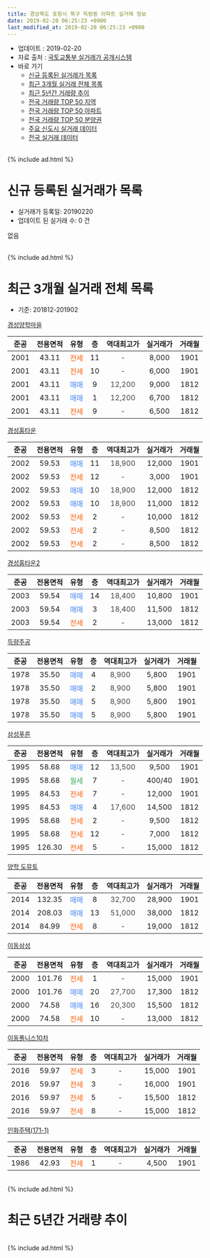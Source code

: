 ```yaml
---
title: 경상북도 포항시 북구 득량동 아파트 실거래 정보
date: 2019-02-20 06:25:23 +0900
last_modified_at: 2019-02-20 06:25:23 +0900
---
```


* 업데이트 : 2019-02-20
* 자료 출처 : [국토교통부 실거래가 공개시스템](http://rt.molit.go.kr)
* 바로 가기
    * [신규 등록된 실거래가 목록](#신규-등록된-실거래가-목록)
    * [최근 3개월 실거래 전체 목록](#최근-3개월-실거래-전체-목록)
    * [최근 5년간 거래량 추이](#최근-5년간-거래량-추이)
    * [전국 거래량 TOP 50 지역](https://inasie.github.io/apt-trade-info/최근-3개월-전국에서-가장-거래가-많이-발생한-지역)
    * [전국 거래량 TOP 50 아파트](https://inasie.github.io/apt-trade-info/최근-3개월-전국에서-가장-거래가-많이-발생한-아파트)
    * [전국 거래량 TOP 50 분양권](https://inasie.github.io/apt-trade-info/최근-3개월-전국에서-가장-거래가-많이-발생한-분양권)
    * [주요 신도시 실거래 데이터](https://inasie.github.io/apt-trade-info/주요-신도시)
    * [전국 실거래 데이터](https://inasie.github.io/apt-trade-info/전국)
<br>
{% include ad.html %}
<br>

# 신규 등록된 실거래가 목록
* 실거래가 등록일: 20190220
* 업데이트 된 실거래 수: 0 건

없음

<br>
{% include ad.html %}
<br>

# 최근 3개월 실거래 전체 목록
* 기준: 201812-201902


[경성양학마을](https://search.naver.com/search.naver?query=%EA%B2%BD%EC%83%81%EB%B6%81%EB%8F%84+%ED%8F%AC%ED%95%AD%EC%8B%9C+%EB%B6%81%EA%B5%AC+%EB%93%9D%EB%9F%89%EB%8F%99+%EA%B2%BD%EC%84%B1%EC%96%91%ED%95%99%EB%A7%88%EC%9D%84)

|준공|전용면적|유형|층|역대최고가|실거래가|거래월|
|:---:|:---:|:---:|:---:|:---:|:---:|:---:|
|2001|43.11|<span style="color:#ff5a00">전세</span>|11|<span style="color:#444444">-</span>|8,000|1901|
|2001|43.11|<span style="color:#ff5a00">전세</span>|10|<span style="color:#444444">-</span>|6,000|1901|
|2001|43.11|<span style="color:#4285f3">매매</span>|9|<span style="color:#444444">12,200</span>|9,000|1812|
|2001|43.11|<span style="color:#4285f3">매매</span>|1|<span style="color:#444444">12,200</span>|6,700|1812|
|2001|43.11|<span style="color:#ff5a00">전세</span>|9|<span style="color:#444444">-</span>|6,500|1812|

[경성홈타운](https://search.naver.com/search.naver?query=%EA%B2%BD%EC%83%81%EB%B6%81%EB%8F%84+%ED%8F%AC%ED%95%AD%EC%8B%9C+%EB%B6%81%EA%B5%AC+%EB%93%9D%EB%9F%89%EB%8F%99+%EA%B2%BD%EC%84%B1%ED%99%88%ED%83%80%EC%9A%B4)

|준공|전용면적|유형|층|역대최고가|실거래가|거래월|
|:---:|:---:|:---:|:---:|:---:|:---:|:---:|
|2002|59.53|<span style="color:#4285f3">매매</span>|11|<span style="color:#444444">18,900</span>|12,000|1901|
|2002|59.53|<span style="color:#ff5a00">전세</span>|12|<span style="color:#444444">-</span>|3,000|1901|
|2002|59.53|<span style="color:#4285f3">매매</span>|10|<span style="color:#444444">18,900</span>|12,000|1812|
|2002|59.53|<span style="color:#4285f3">매매</span>|10|<span style="color:#444444">18,900</span>|11,000|1812|
|2002|59.53|<span style="color:#ff5a00">전세</span>|2|<span style="color:#444444">-</span>|10,000|1812|
|2002|59.53|<span style="color:#ff5a00">전세</span>|2|<span style="color:#444444">-</span>|8,500|1812|
|2002|59.53|<span style="color:#ff5a00">전세</span>|2|<span style="color:#444444">-</span>|8,500|1812|

[경성홈타운2](https://search.naver.com/search.naver?query=%EA%B2%BD%EC%83%81%EB%B6%81%EB%8F%84+%ED%8F%AC%ED%95%AD%EC%8B%9C+%EB%B6%81%EA%B5%AC+%EB%93%9D%EB%9F%89%EB%8F%99+%EA%B2%BD%EC%84%B1%ED%99%88%ED%83%80%EC%9A%B42)

|준공|전용면적|유형|층|역대최고가|실거래가|거래월|
|:---:|:---:|:---:|:---:|:---:|:---:|:---:|
|2003|59.54|<span style="color:#4285f3">매매</span>|14|<span style="color:#444444">18,400</span>|10,800|1901|
|2003|59.54|<span style="color:#4285f3">매매</span>|3|<span style="color:#444444">18,400</span>|11,500|1812|
|2003|59.54|<span style="color:#ff5a00">전세</span>|2|<span style="color:#444444">-</span>|13,000|1812|

[득량주공](https://search.naver.com/search.naver?query=%EA%B2%BD%EC%83%81%EB%B6%81%EB%8F%84+%ED%8F%AC%ED%95%AD%EC%8B%9C+%EB%B6%81%EA%B5%AC+%EB%93%9D%EB%9F%89%EB%8F%99+%EB%93%9D%EB%9F%89%EC%A3%BC%EA%B3%B5)

|준공|전용면적|유형|층|역대최고가|실거래가|거래월|
|:---:|:---:|:---:|:---:|:---:|:---:|:---:|
|1978|35.50|<span style="color:#4285f3">매매</span>|4|<span style="color:#444444">8,900</span>|5,800|1901|
|1978|35.50|<span style="color:#4285f3">매매</span>|2|<span style="color:#444444">8,900</span>|5,800|1901|
|1978|35.50|<span style="color:#4285f3">매매</span>|5|<span style="color:#444444">8,900</span>|5,800|1901|
|1978|35.50|<span style="color:#4285f3">매매</span>|5|<span style="color:#444444">8,900</span>|5,800|1901|

[삼성푸른](https://search.naver.com/search.naver?query=%EA%B2%BD%EC%83%81%EB%B6%81%EB%8F%84+%ED%8F%AC%ED%95%AD%EC%8B%9C+%EB%B6%81%EA%B5%AC+%EB%93%9D%EB%9F%89%EB%8F%99+%EC%82%BC%EC%84%B1%ED%91%B8%EB%A5%B8)

|준공|전용면적|유형|층|역대최고가|실거래가|거래월|
|:---:|:---:|:---:|:---:|:---:|:---:|:---:|
|1995|58.68|<span style="color:#4285f3">매매</span>|12|<span style="color:#444444">13,500</span>|9,500|1901|
|1995|58.68|<span style="color:#34a853">월세</span>|7|<span style="color:#444444">-</span>|400/40|1901|
|1995|84.53|<span style="color:#ff5a00">전세</span>|7|<span style="color:#444444">-</span>|12,000|1901|
|1995|84.53|<span style="color:#4285f3">매매</span>|4|<span style="color:#444444">17,600</span>|14,500|1812|
|1995|58.68|<span style="color:#ff5a00">전세</span>|2|<span style="color:#444444">-</span>|9,500|1812|
|1995|58.68|<span style="color:#ff5a00">전세</span>|12|<span style="color:#444444">-</span>|7,000|1812|
|1995|126.30|<span style="color:#ff5a00">전세</span>|5|<span style="color:#444444">-</span>|15,000|1812|

[양학 도뮤토](https://search.naver.com/search.naver?query=%EA%B2%BD%EC%83%81%EB%B6%81%EB%8F%84+%ED%8F%AC%ED%95%AD%EC%8B%9C+%EB%B6%81%EA%B5%AC+%EB%93%9D%EB%9F%89%EB%8F%99+%EC%96%91%ED%95%99+%EB%8F%84%EB%AE%A4%ED%86%A0)

|준공|전용면적|유형|층|역대최고가|실거래가|거래월|
|:---:|:---:|:---:|:---:|:---:|:---:|:---:|
|2014|132.35|<span style="color:#4285f3">매매</span>|8|<span style="color:#444444">32,700</span>|28,900|1901|
|2014|208.03|<span style="color:#4285f3">매매</span>|13|<span style="color:#444444">51,000</span>|38,000|1812|
|2014|84.99|<span style="color:#ff5a00">전세</span>|8|<span style="color:#444444">-</span>|19,000|1812|

[이동삼성](https://search.naver.com/search.naver?query=%EA%B2%BD%EC%83%81%EB%B6%81%EB%8F%84+%ED%8F%AC%ED%95%AD%EC%8B%9C+%EB%B6%81%EA%B5%AC+%EB%93%9D%EB%9F%89%EB%8F%99+%EC%9D%B4%EB%8F%99%EC%82%BC%EC%84%B1)

|준공|전용면적|유형|층|역대최고가|실거래가|거래월|
|:---:|:---:|:---:|:---:|:---:|:---:|:---:|
|2000|101.76|<span style="color:#ff5a00">전세</span>|1|<span style="color:#444444">-</span>|15,000|1901|
|2000|101.76|<span style="color:#4285f3">매매</span>|20|<span style="color:#444444">27,700</span>|17,300|1812|
|2000|74.58|<span style="color:#4285f3">매매</span>|16|<span style="color:#444444">20,300</span>|15,500|1812|
|2000|74.58|<span style="color:#ff5a00">전세</span>|10|<span style="color:#444444">-</span>|13,000|1812|

[이동풀니스10차](https://search.naver.com/search.naver?query=%EA%B2%BD%EC%83%81%EB%B6%81%EB%8F%84+%ED%8F%AC%ED%95%AD%EC%8B%9C+%EB%B6%81%EA%B5%AC+%EB%93%9D%EB%9F%89%EB%8F%99+%EC%9D%B4%EB%8F%99%ED%92%80%EB%8B%88%EC%8A%A410%EC%B0%A8)

|준공|전용면적|유형|층|역대최고가|실거래가|거래월|
|:---:|:---:|:---:|:---:|:---:|:---:|:---:|
|2016|59.97|<span style="color:#ff5a00">전세</span>|3|<span style="color:#444444">-</span>|15,000|1901|
|2016|59.97|<span style="color:#ff5a00">전세</span>|3|<span style="color:#444444">-</span>|16,000|1901|
|2016|59.97|<span style="color:#ff5a00">전세</span>|5|<span style="color:#444444">-</span>|15,500|1812|
|2016|59.97|<span style="color:#ff5a00">전세</span>|8|<span style="color:#444444">-</span>|15,000|1812|

[인화주택(171-1)](https://search.naver.com/search.naver?query=%EA%B2%BD%EC%83%81%EB%B6%81%EB%8F%84+%ED%8F%AC%ED%95%AD%EC%8B%9C+%EB%B6%81%EA%B5%AC+%EB%93%9D%EB%9F%89%EB%8F%99+%EC%9D%B8%ED%99%94%EC%A3%BC%ED%83%9D%28171-1%29)

|준공|전용면적|유형|층|역대최고가|실거래가|거래월|
|:---:|:---:|:---:|:---:|:---:|:---:|:---:|
|1986|42.93|<span style="color:#ff5a00">전세</span>|1|<span style="color:#444444">-</span>|4,500|1901|


<br>
{% include ad.html %}
<br>

# 최근 5년간 거래량 추이


<div style="width:100%;">
    <canvas id="deal_progress" height="200"></canvas>
</div>

<script>
new Chart(document.getElementById("deal_progress"), {
    type: 'line',
    data: {
        labels: ['201402','201403','201404','201405','201406','201407','201408','201409','201410','201411','201412','201501','201502','201503','201504','201505','201506','201507','201508','201509','201510','201511','201512','201601','201602','201603','201604','201605','201606','201607','201608','201609','201610','201611','201612','201701','201702','201703','201704','201705','201706','201707','201708','201709','201710','201711','201712','201801','201802','201803','201804','201805','201806','201807','201808','201809','201810','201811','201812','201901','201902'],
        datasets: [{
            label: '매매',
            pointRadius: 1,
            data: [28, 21, 22, 24, 17, 13, 28, 15, 30, 22, 24, 30, 40, 51, 37, 32, 32, 19, 15, 18, 13, 6, 22, 7, 6, 15, 14, 12, 8, 4, 8, 8, 14, 25, 13, 16, 11, 16, 15, 15, 12, 14, 11, 11, 7, 9, 11, 15, 11, 8, 9, 7, 9, 8, 11, 13, 24, 13, 9, 8, 0],
            borderColor: "rgba(255, 201, 14, 1)",
            backgroundColor: "rgba(255, 201, 14, 0.5)",
            fill: false,
            lineTension: 0
        },{
            label: '전월세',
            pointRadius: 1,
            data: [14, 7, 5, 4, 12, 6, 17, 8, 10, 8, 9, 7, 6, 9, 7, 7, 8, 4, 0, 4, 15, 8, 8, 15, 6, 6, 13, 6, 8, 7, 11, 11, 7, 9, 8, 12, 5, 8, 6, 13, 11, 11, 10, 5, 8, 12, 11, 13, 15, 17, 13, 8, 9, 9, 6, 6, 17, 12, 12, 9, 0],
            borderColor: "rgba(0, 141, 185, 1)",
            backgroundColor: "rgba(0, 141, 185, 0.5)",
            fill: false,
            lineTension: 0
        }
        ]
    },
    options: {
        responsive: true,
        title: {
            display: false
        },
        tooltips: {
            mode: 'index',
            intersect: false
        },
        hover: {
            mode: 'nearest',
            intersect: true
        },
        scales: {
            xAxes: [{
                display: true,
                scaleLabel: {
                    display: true,
                    labelString: '년/월'
                }
            }],
            yAxes: [{
                display: true,
                ticks: {
                    suggestedMin: 0,
                },
                scaleLabel: {
                    display: true,
                    labelString: '실거래 수'
                }
            }]
        }
    }
});

</script>


<br>
{% include ad.html %}
<br>

